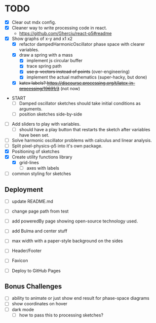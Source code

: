# TODO
* [x] Clear out mdx config.
* [x] Cleaner way to write processing code in react.
    - https://github.com/Gherciu/react-p5#readme
* [x] Show graphs of x-y and x1 x2
    - [x] refactor dampedHarmonicOscillator phase space with clearer variables.
    - [x] draw a spring with a mass
        - [x] implement js circular buffer
        - [x] trace spring path
        - [x] ~~use p-vectors instead of points~~ (over-engineering)
        - [x] implement the actual mathematics (super-hacky, but done)
    - [x] ~~katex labels? https://discourse.processing.org/t/latex-in-processing/19691/3~~ (not now)

* START
    - [ ] Damped oscillator sketches should take initial conditions as arguments.
    - [ ] position sketches side-by-side
* [ ] Add sliders to play with variables.
    - [ ] should have a play button that restarts the sketch after variables have been set.
* [ ] Solve harmonic oscillator problems with calculus and linear analysis.
* [ ] Split pixel-physics-p5 into it's own package.
* [x] Positioning of sketches
* [x] Create utility functions library
    - [x] grid-lines
        - [ ] axes with labels
* [ ] common styling for sketches

## Deployment

* [ ] update README.md
* [ ] change page path from test
* [ ] add poweredBy page showing open-source technology used.

* [ ] add Bulma and center stuff
* [ ] max width with a paper-style background on the sides
* [ ] Header/Footer
* [ ] Favicon

* [ ] Deploy to GitHub Pages

## Bonus Challenges

* [ ] ability to animate or just show end result for phase-space diagrams
* [ ] show coordinates on hover
* [ ] dark mode
    - [ ] how to pass this to processing sketches?
